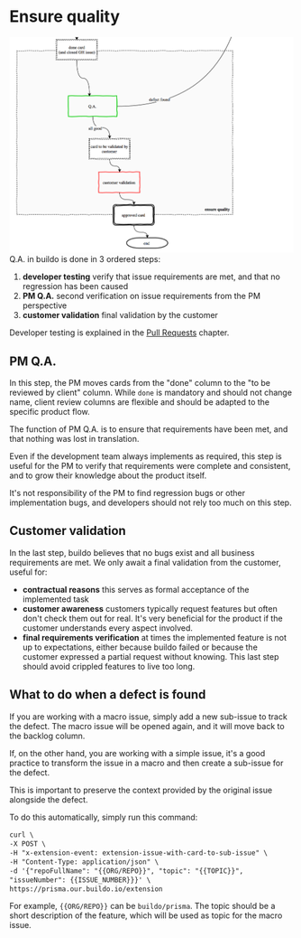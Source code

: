 # Ensure quality

![](ensure_quality.png)
Q.A. in buildo is done in 3 ordered steps:
1. **developer testing** verify that issue requirements are met, and that no regression has been caused
2. **PM Q.A.** second verification on issue requirements from the PM perspective
3. **customer validation** final validation by the customer

Developer testing is explained in the [Pull Requests](../workflow/3.pull-requests.md) chapter.

## PM Q.A.

In this step, the PM moves cards from the "done" column to the "to be reviewed by client" column. While `done` is mandatory and should not change name, client review columns are flexible and should be adapted to the specific product flow.

The function of PM Q.A. is to ensure that requirements have been met, and that nothing was lost in translation.

Even if the development team always implements as required, this step is useful for the PM to verify that requirements were complete and consistent, and to grow their knowledge about the product itself.

It's not responsibility of the PM to find regression bugs or other implementation bugs, and developers should not rely too much on this step.

## Customer validation

In the last step, buildo believes that no bugs exist and all business requirements are met. We only await a final validation from the customer, useful for:

* **contractual reasons** this serves as formal acceptance of the implemented task
* **customer awareness** customers typically request features but often don't check them out for real. It's very beneficial for the product if the customer understands every aspect involved.
* **final requirements verification** at times the implemented feature is not up to expectations, either because buildo failed or because the customer expressed a partial request without knowing. This last step should avoid crippled features to live too long.

## What to do when a defect is found

If you are working with a macro issue, simply add a new sub-issue to track the defect. The macro issue will be opened again, and it will move back to the backlog column.

If, on the other hand, you are working with a simple issue, it's a good practice to transform the issue in a macro and then create a sub-issue for the defect.

This is important to preserve the context provided by the original issue alongside the defect.

To do this automatically, simply run this command:

```
curl \
-X POST \
-H "x-extension-event: extension-issue-with-card-to-sub-issue" \
-H "Content-Type: application/json" \
-d '{"repoFullName": "{{ORG/REPO}}", "topic": "{{TOPIC}}", "issueNumber": {{ISSUE_NUMBER}}}' \
https://prisma.our.buildo.io/extension
```
For example, `{{ORG/REPO}}` can be `buildo/prisma`. The topic should be a short description of the feature, which will be used as topic for the macro issue.


